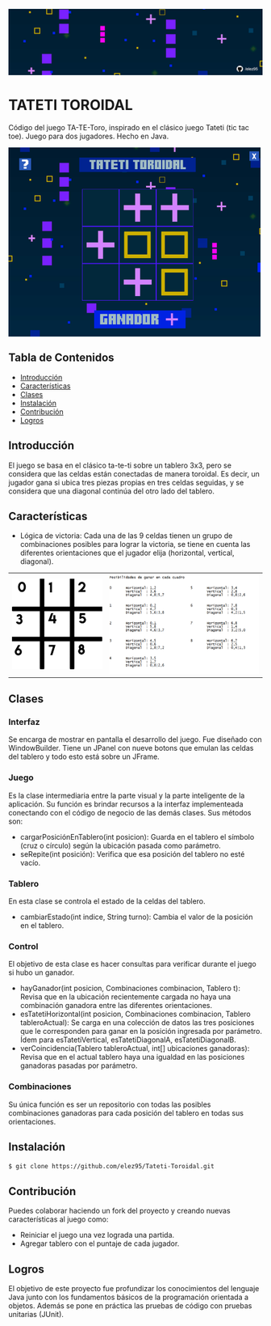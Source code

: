 ![header](header.jpg)

# TATETI TOROIDAL

Código del juego TA-TE-Toro, inspirado en el clásico juego Tateti (tic tac toe). Juego para dos jugadores. Hecho en Java.

<img src="Screenshot_6.png" alt="Captura del juego" width="500" align="center">

<!--![screenshot](Screenshot_6.png)-->

## Tabla de Contenidos

- [Introducción](#introducción)
- [Características](#características)
- [Clases](#clases)
- [Instalación](#instalación)
- [Contribución](#contribución)
- [Logros](#logros) 

## Introducción

El juego se basa en el clásico ta-te-ti sobre un tablero 3x3, pero se considera que las celdas están conectadas de manera toroidal. Es decir, un jugador gana si ubica tres piezas propias en tres celdas seguidas, y se considera que una diagonal continúa del otro lado del tablero.

## Características

- Lógica de victoria: Cada una de las 9 celdas tienen un grupo de combinaciones posibles para lograr la victoria, se tiene en cuenta las diferentes orientaciones que el jugador elija (horizontal, vertical, diagonal).
  

<table style="width:100%">
<tr>
<td>
<a>
<img src="tateti.png">
</a>
</td>
<td>
<a >
<img src="posibilidades.png" width = "500">
</td>

</tr>
</table>

## Clases

### Interfaz

Se encarga de mostrar en pantalla el desarrollo del juego. Fue diseñado con WindowBuilder. Tiene un JPanel con nueve botons que emulan las celdas del tablero y todo esto está sobre un JFrame.

### Juego

Es la clase intermediaria entre la parte visual y la parte inteligente de la aplicación. Su función es brindar recursos a la interfaz implementeada conectando con el código de negocio de las demás clases. Sus métodos son:

- cargarPosiciónEnTablero(int posicion): Guarda en el tablero el símbolo (cruz o círculo) según la ubicación pasada como parámetro.
- seRepite(int posición): Verifica que esa posición del tablero no esté vacío.

### Tablero

  En esta clase se controla el estado de la celdas del tablero.

  - cambiarEstado(int indice, String turno): Cambia el valor de la posición en el tablero.
 
### Control

  El objetivo de esta clase es hacer consultas para verificar durante el juego si hubo un ganador.

  - hayGanador(int posicion, Combinaciones combinacion, Tablero t): Revisa que en la ubicación recientemente cargada no haya una combinación ganadora entre las diferentes orientaciones.
  - esTatetiHorizontal(int posicion, Combinaciones combinacion, Tablero tableroActual): Se carga en una colección de datos las tres posiciones que le corresponden para ganar en la posición ingresada por parámetro. Ídem para esTatetiVertical, esTatetiDiagonalA, esTatetiDiagonalB.
  - verCoincidencia(Tablero tableroActual, int[] ubicaciones ganadoras): Revisa que en el actual tablero haya una igualdad en las posiciones ganadoras pasadas por parámetro.
 
### Combinaciones

  Su única función es ser un repositorio con todas las posibles combinaciones ganadoras para cada posición del tablero en todas sus orientaciones.

## Instalación

```shell
$ git clone https://github.com/elez95/Tateti-Toroidal.git
```

## Contribución

Puedes colaborar haciendo un fork del proyecto y creando nuevas características al juego como:
- Reiniciar el juego una vez lograda una partida.
- Agregar tablero con el puntaje de cada jugador.

## Logros

El objetivo de este proyecto fue profundizar los conocimientos del lenguaje Java junto con los fundamentos básicos de la programación orientada a objetos. Además se pone en práctica las pruebas de código con pruebas unitarias (JUnit).
